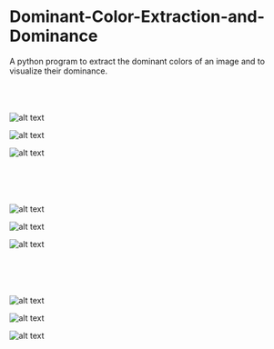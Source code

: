 # Dominant-Color-Extraction-and-Dominance
A python program to extract the dominant colors of an image and to visualize their dominance.</br></br></br></br>

![alt text](https://github.com/srijannnd/Dominant-Color-Extraction-and-Dominance/blob/master/img.jpg)

![alt text](https://github.com/srijannnd/Dominant-Color-Extraction-and-Dominance/blob/master/1.png)

![alt text](https://github.com/srijannnd/Dominant-Color-Extraction-and-Dominance/blob/master/11.png)</br></br></br></br></br>

![alt text](https://github.com/srijannnd/Dominant-Color-Extraction-and-Dominance/blob/master/image.jpg)

![alt text](https://github.com/srijannnd/Dominant-Color-Extraction-and-Dominance/blob/master/2.png)

![alt text](https://github.com/srijannnd/Dominant-Color-Extraction-and-Dominance/blob/master/21.png)</br></br></br></br></br>

![alt text](https://github.com/srijannnd/Dominant-Color-Extraction-and-Dominance/blob/master/im.jpg)

![alt text](https://github.com/srijannnd/Dominant-Color-Extraction-and-Dominance/blob/master/3.png)

![alt text](https://github.com/srijannnd/Dominant-Color-Extraction-and-Dominance/blob/master/31.png)

